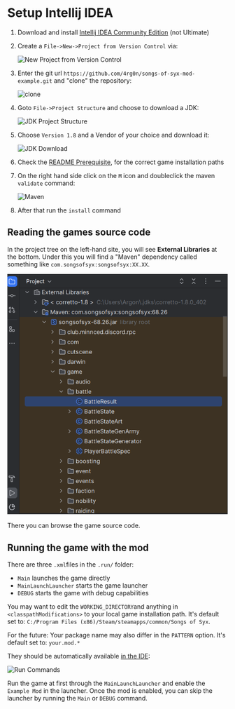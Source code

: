 # Setup Intellij IDEA

1) Download and install [Intellij IDEA Community Edition](https://www.jetbrains.com/idea/download) (not Ultimate)
2) Create a `File->New->Project from Version Control` via:

   ![New Project from Version Control](../img/intellij-setup/new_project.png)
3) Enter the git url `https://github.com/4rg0n/songs-of-syx-mod-example.git` and "clone" the repository: 

   ![clone](../img/intellij-setup/project_from_version_control.png)
4) Goto `File->Project Structure` and choose to download a JDK:
 
   ![JDK Project Structure](../img/intellij-setup/jdk_project_structure.png)
5) Choose `Version 1.8` and a Vendor of your choice and download it: 

   ![JDK Download](../img/intellij-setup/jdk_download.png)
6) Check the [README Prerequisite](../../README.md#prerequisite), for the correct game installation paths
7) On the right hand side click on the `M` icon and doubleclick the maven `validate` command: 

   ![Maven](../img/intellij-setup/maven.png)
8) After that run the `install` command

## Reading the games source code

In the project tree on the left-hand site, you will see **External Libraries** at the bottom.
Under this you will find a "Maven" dependency called something like `com.songsofsyx:songsofsyx:XX.XX`.

![](../img/intellij-setup/source_code.png)

There you can browse the game source code.


## Running the game with the mod

There are three `.xml`files in the `.run/` folder:

* `Main` launches the game directly
* `MainLaunchLauncher` starts the game launcher
* `DEBUG` starts the game with debug capabilities

You may want to edit the `WORKING_DIRECTORY`and anything in `<classpathModifications>` to your local game installation path.
It's default set to: `C:/Program Files (x86)/Steam/steamapps/common/Songs of Syx`.

For the future: Your package name may also differ in the `PATTERN` option.
It's default set to: `your.mod.*`

They should be automatically available [in the IDE](https://www.jetbrains.com/help/idea/run-debug-configuration.html): 

![Run Commands](../img/intellij-setup/run_commands.png)

Run the game at first through the `MainLaunchLauncher` and enable the `Example Mod` in the launcher.
Once the mod is enabled, you can skip the launcher by running the `Main` or `DEBUG` command.

